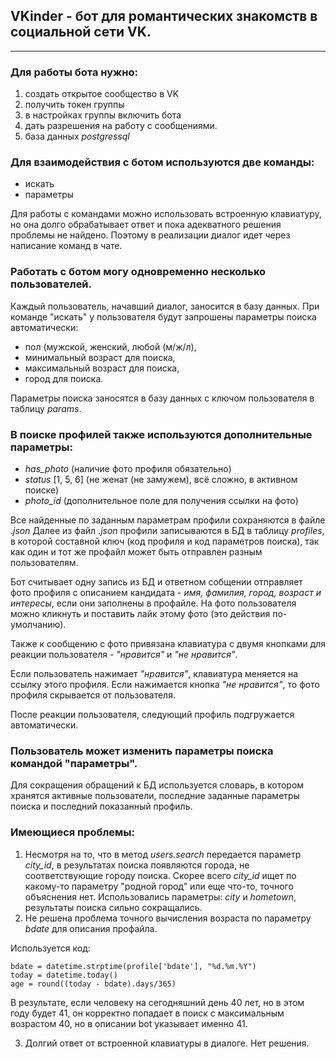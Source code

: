## VKinder - бот для романтических знакомств в социальной сети VK. 
***
### Для работы бота нужно: 
1. создать открытое сообщество в VK
2. получить токен группы
3. в настройках группы включить бота
4. дать разрешения на работу с сообщениями.
5. база данных *postgressql*

### Для взаимодействия с ботом используются две команды:
- искать
- параметры

Для работы с командами можно использовать встроенную клавиатуру, но она долго обрабатывает ответ и пока адекватного решения проблемы не найдено.
Поэтому в реализации диалог идет через написание команд в чате.

### Работать с ботом могу одновременно несколько пользователей.
Каждый пользователь, начавший диалог, заносится в базу данных.
При команде "искать" у пользователя будут запрошены параметры поиска автоматически:
- пол (мужской, женский, любой (м/ж/л), 
- минимальный возраст для поиска,
- максимальный возраст для поиска,
- город для поиска.

Параметры поиска заносятся в базу данных с ключом пользователя в таблицу *params*.

### В поиске профилей также используются дополнительные параметры:
- *has_photo* (наличие фото профиля обязательно)
- *status* [1, 5, 6] (не женат (не замужем), всё сложно, в активном поиске)
- *photo_id* (дополнительное поле для получения ссылки на фото)

Все найденные по заданным параметрам профили сохраняются в файле .*json*
Далее из файл .*json* профили записываются в БД в таблицу *profiles*, в которой составной ключ (код профиля и код параметров поиска), так как один и тот же профайл может быть отправлен разным пользователям.

Бот считывает одну запись из БД и ответном собщении отправляет фото профиля с описанием кандидата - *имя, фамилия, город, возраст и интересы*, если они заполнены в профайле.
На фото пользователя можно кликнуть и поставить лайк этому фото (это действия по-умолчанию).

Также к сообщению с фото привязана клавиатура с двумя кнопками для реакции пользователя - *"нравится"* и *"не нравится"*. 

Если пользователь нажимает *"нравится"*, клавиатура меняется на ссылку этого профиля.
Если нажимается кнопка *"не нравится"*, то фото профиля скрывается от пользователя.

После реакции пользователя, следующий профиль подгружается автоматически.

### Пользователь может изменить параметры поиска командой "параметры".
Для сокращения обращений к БД используется словарь, в котором хранятся активные пользователи, последние заданные параметры поиска и последний показанный профиль. 

### Имеющиеся проблемы:
1. Несмотря на то, что в метод *users.search* передается параметр *city_id*, в результатах поиска появляются города, не соответствующие городу поиска.
Скорее всего *city_id* ищет по какому-то параметру "родной город" или еще что-то, точного объяснения нет. Использовались параметры: *city* и *hometown*,
результаты поиска сильно сокращались.
2. Не решена проблема точного вычисления возраста по параметру *bdate* для описания профайла.

Используется код:

    bdate = datetime.strptime(profile['bdate'], "%d.%m.%Y")
    today = datetime.today()
    age = round((today - bdate).days/365)
    
В результате, если человеку на сегодняшний день 40 лет, но в этом году будет 41, он корректно попадает в поиск с максимальным возрастом 40,
но в описании bot указывает именно 41.

3. Долгий ответ от встроенной клавиатуры в диалоге. Нет решения.
